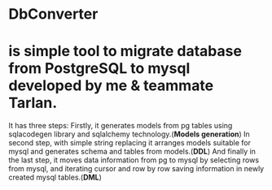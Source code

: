 # <h1>DbConverter<h1> is simple tool to migrate database from PostgreSQL to mysql developed by me & teammate Tarlan.

It has three steps:
Firstly, it generates models from pg tables using sqlacodegen library and sqlalchemy technology.(<b>Models generation</b>)
In second step, with simple string replacing it arranges models suitable for mysql and generates schema and tables from models.(<b>DDL</b>)
And finally in the last step, it moves data information from pg to mysql by selecting rows from mysql, and iterating cursor 
and row by row saving information in newly created mysql tables.(<b>DML</b>)
